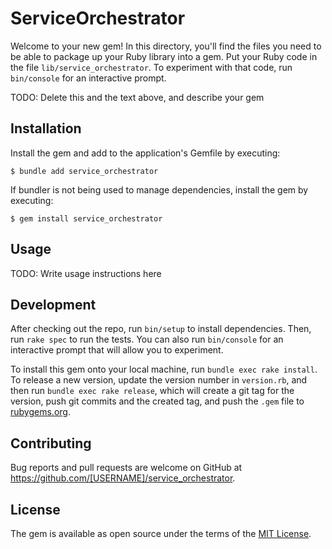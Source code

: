 # ServiceOrchestrator

Welcome to your new gem! In this directory, you'll find the files you need to be able to package up your Ruby library into a gem. Put your Ruby code in the file `lib/service_orchestrator`. To experiment with that code, run `bin/console` for an interactive prompt.

TODO: Delete this and the text above, and describe your gem

## Installation

Install the gem and add to the application's Gemfile by executing:

    $ bundle add service_orchestrator

If bundler is not being used to manage dependencies, install the gem by executing:

    $ gem install service_orchestrator

## Usage

TODO: Write usage instructions here

## Development

After checking out the repo, run `bin/setup` to install dependencies. Then, run `rake spec` to run the tests. You can also run `bin/console` for an interactive prompt that will allow you to experiment.

To install this gem onto your local machine, run `bundle exec rake install`. To release a new version, update the version number in `version.rb`, and then run `bundle exec rake release`, which will create a git tag for the version, push git commits and the created tag, and push the `.gem` file to [rubygems.org](https://rubygems.org).

## Contributing

Bug reports and pull requests are welcome on GitHub at https://github.com/[USERNAME]/service_orchestrator.

## License

The gem is available as open source under the terms of the [MIT License](https://opensource.org/licenses/MIT).
